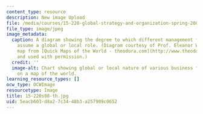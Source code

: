 ```yaml
---
content_type: resource
description: New image Upload
file: /media/courses/15-220-global-strategy-and-organization-spring-2008/5eacb603d8a27c3448b3a257909c0652_15-220s08-th.jpg
file_type: image/jpeg
image_metadata:
  caption: A diagram showing the degree to which different management functions must
    assume a global or local role. (Diagram courtesy of Prof. Eleanor Westney; background
    map from [Quick Maps of the World - theodora.com](http://www.theodora.com/maps/)
    and used with permission.)
  credit: ''
  image-alt: Chart showing global or local nature of various business functions overlaid
    on a map of the world.
learning_resource_types: []
ocw_type: OCWImage
resourcetype: Image
title: 15-220s08-th.jpg
uid: 5eacb603-d8a2-7c34-48b3-a257909c0652
---
```

